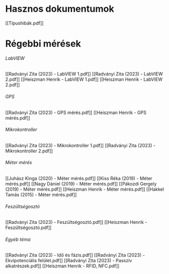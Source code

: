 # Hasznos dokumentumok
[[Típushibák.pdf]]
# Régebbi mérések
###### LabVIEW
[[Radványi Zita (2023) - LabVIEW 1.pdf]]
[[Radványi Zita (2023) - LabVIEW 2.pdf]]
[[Heiszman Henrik - LabVIEW 1.pdf]]
[[Heiszman Henrik - LabVIEW 2.pdf]]
###### GPS
[[Radványi Zita (2023) - GPS mérés.pdf]]
[[Heiszman Henrik - GPS mérés.pdf]]
###### Mikrokontroller
[[Radványi Zita (2023) - Mikrokontroller 1.pdf]]
[[Radványi Zita (2023) - Mikrokontroller 2.pdf]]
###### Méter mérés
[[Juhász Kinga (2020) - Méter mérés.pdf]]
[[Kiss Réka (2019) - Méter mérés.pdf]]
[[Nagy Dániel (2019) - Méter mérés.pdf]]
[[Pákozdi Gergely (2019) - Méter mérés.pdf]]
[[Heiszman Henrik - Méter mérés.pdf]]
[[Hakkel Tamás (2015) - Méter mérés.pdf]]
###### Feszültségosztó
[[Radványi Zita (2023) - Feszültségosztó.pdf]]
[[Heiszman Henrik - Feszültségosztó.pdf]]
###### Egyéb téma
[[Radványi Zita (2023) - Idő és fázis.pdf]]
[[Radványi Zita (2023) - Ekvipotenciális felület.pdf]]
[[Radványi Zita (2023) - Passzív alkatrészek.pdf]]
[[Heiszman Henrik - RFID, NFC.pdf]]